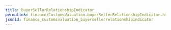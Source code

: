 ```yaml
---
title: buyerSellerRelationshipIndicator
permalink: finance/CustomsValuation.buyerSellerRelationshipIndicator.html
jsonid: finance_customsvaluation_buyersellerrelationshipindicator
---
```

